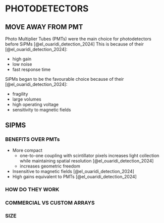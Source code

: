 # PHOTODETECTORS

## MOVE AWAY FROM PMT
Photo Multiplier Tubes (PMTs) were the main choice for photodetectors before SiPMs [@el_ouaridi_detection_2024]
This is because of their [@el_ouaridi_detection_2024]:

- high gain
- low noise
- fast response time

SiPMs began to be the favourable choice because of their [@el_ouaridi_detection_2024]:

- fragility
- large volumes
- high operating voltage
- sensitivity to magnetic fields

## SIPMS

### BENEFITS OVER PMTs

- More compact
    - one-to-one coupling with scintillator pixels increases light collection while maintaining spatial resolution [@el_ouaridi_detection_2024]
    - increases geometric freedom
- Insensitive to magnetic fields [@el_ouaridi_detection_2024]
- High gains equivalent to PMTs [@el_ouaridi_detection_2024]


### HOW DO THEY WORK

### COMMERCIAL VS CUSTOM ARRAYS

### SIZE